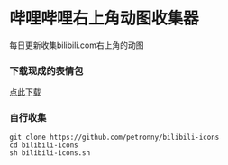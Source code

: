 哔哩哔哩右上角动图收集器
========

每日更新收集bilibili.com右上角的动图

### 下载现成的表情包

[点此下载](https://github.com/petronny/bilibili-icons/archive/master.zip)

### 自行收集

```
git clone https://github.com/petronny/bilibili-icons
cd bilibili-icons
sh bilibili-icons.sh
```
